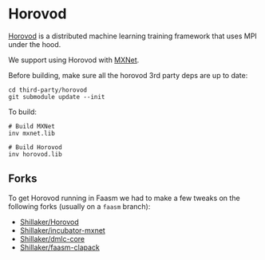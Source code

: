 # Horovod

[Horovod](https://github.com/horovod/horovod) is a distributed machine learning
training framework that uses MPI under the hood.

We support using Horovod with [MXNet](https://mxnet.apache.org/). 

Before building, make sure all the horovod 3rd party deps are up to date:

```
cd third-party/horovod
git submodule update --init
```

To build:

```
# Build MXNet
inv mxnet.lib

# Build Horovod
inv horovod.lib
```

## Forks

To get Horovod running in Faasm we had to make a few tweaks on the following
forks (usually on a `faasm` branch):

- [Shillaker/Horovod](https://github.com/Shillaker/horovod/tree/faasm)
- [Shillaker/incubator-mxnet](https://github.com/Shillaker/incubator-mxnet/tree/faasm)
- [Shillaker/dmlc-core](https://github.com/Shillaker/dmlc-core/tree/faasm)
- [Shillaker/faasm-clapack](https://github.com/Shillaker/faasm-clapack)

